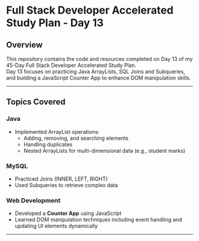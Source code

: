 # Full Stack Developer Accelerated Study Plan - Day 13

## Overview
This repository contains the code and resources completed on Day 13 of my 45-Day Full Stack Developer Accelerated Study Plan.  
Day 13 focuses on practicing Java ArrayLists, SQL Joins and Subqueries, and building a JavaScript Counter App to enhance DOM manipulation skills.

---

## Topics Covered

### Java
- Implemented ArrayList operations:
  - Adding, removing, and searching elements
  - Handling duplicates
  - Nested ArrayLists for multi-dimensional data (e.g., student marks)
  
### MySQL
- Practiced Joins (INNER, LEFT, RIGHT)  
- Used Subqueries to retrieve complex data

### Web Development
- Developed a **Counter App** using JavaScript
- Learned DOM manipulation techniques including event handling and updating UI elements dynamically

---
